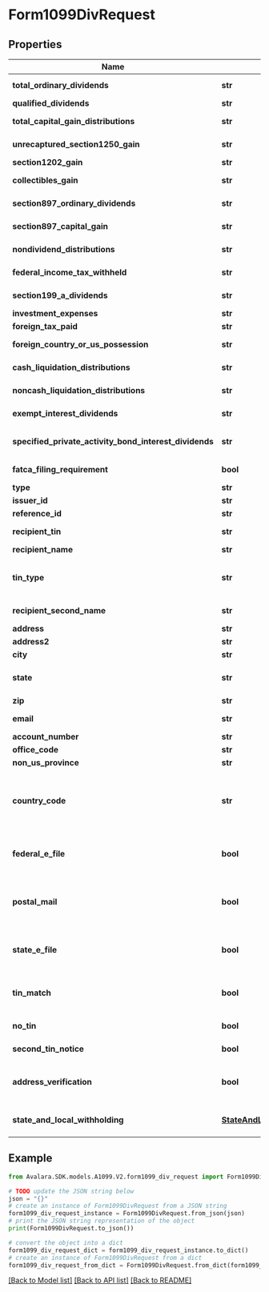# Form1099DivRequest


## Properties

Name | Type | Description | Notes
------------ | ------------- | ------------- | -------------
**total_ordinary_dividends** | **str** | Total ordinary dividends | [optional] 
**qualified_dividends** | **str** | Qualified dividends | [optional] 
**total_capital_gain_distributions** | **str** | Total capital gain distributions | [optional] 
**unrecaptured_section1250_gain** | **str** | Unrecaptured Section 1250 gain | [optional] 
**section1202_gain** | **str** | Section 1202 gain | [optional] 
**collectibles_gain** | **str** | Collectibles (28%) gain | [optional] 
**section897_ordinary_dividends** | **str** | Section 897 ordinary dividends | [optional] 
**section897_capital_gain** | **str** | Section 897 capital gain | [optional] 
**nondividend_distributions** | **str** | Nondividend distributions | [optional] 
**federal_income_tax_withheld** | **str** | Federal income tax withheld | [optional] 
**section199_a_dividends** | **str** | Section 199A dividends | [optional] 
**investment_expenses** | **str** | Investment expenses | [optional] 
**foreign_tax_paid** | **str** | Foreign tax paid | [optional] 
**foreign_country_or_us_possession** | **str** | Foreign country or U.S. possession | [optional] 
**cash_liquidation_distributions** | **str** | Cash liquidation distributions | [optional] 
**noncash_liquidation_distributions** | **str** | Noncash liquidation distributions | [optional] 
**exempt_interest_dividends** | **str** | Exempt-interest dividends | [optional] 
**specified_private_activity_bond_interest_dividends** | **str** | Specified private activity bond interest dividends | [optional] 
**fatca_filing_requirement** | **bool** | FATCA filing requirement | [optional] 
**type** | **str** |  | [optional] 
**issuer_id** | **str** | Issuer ID | [optional] 
**reference_id** | **str** | Reference ID | [optional] 
**recipient_tin** | **str** | Recipient Tax ID Number | [optional] 
**recipient_name** | **str** | Recipient name | [optional] 
**tin_type** | **str** | Type of TIN (Tax ID Number). Will be one of:  * SSN  * EIN  * ITIN  * ATIN | [optional] 
**recipient_second_name** | **str** | Recipient second name | [optional] 
**address** | **str** | Address | 
**address2** | **str** | Address line 2 | [optional] 
**city** | **str** | City | 
**state** | **str** | US state. Required if CountryCode is \&quot;US\&quot;. | [optional] 
**zip** | **str** | Zip/postal code | [optional] 
**email** | **str** | Recipient email address | [optional] 
**account_number** | **str** | Account number | [optional] 
**office_code** | **str** | Office code | [optional] 
**non_us_province** | **str** | Foreign province | [optional] 
**country_code** | **str** | Country code, as defined at https://www.irs.gov/e-file-providers/country-codes | 
**federal_e_file** | **bool** | Boolean indicating that federal e-filing should be scheduled for this form | [optional] 
**postal_mail** | **bool** | Boolean indicating that postal mailing to the recipient should be scheduled for this form | [optional] 
**state_e_file** | **bool** | Boolean indicating that state e-filing should be scheduled for this form | [optional] 
**tin_match** | **bool** | Boolean indicating that TIN Matching should be scheduled for this form | [optional] 
**no_tin** | **bool** | Indicates whether the recipient has no TIN | [optional] 
**second_tin_notice** | **bool** | Second TIN notice in three years | [optional] 
**address_verification** | **bool** | Boolean indicating that address verification should be scheduled for this form | [optional] 
**state_and_local_withholding** | [**StateAndLocalWithholdingRequest**](StateAndLocalWithholdingRequest.md) | State and local withholding information | [optional] 

## Example

```python
from Avalara.SDK.models.A1099.V2.form1099_div_request import Form1099DivRequest

# TODO update the JSON string below
json = "{}"
# create an instance of Form1099DivRequest from a JSON string
form1099_div_request_instance = Form1099DivRequest.from_json(json)
# print the JSON string representation of the object
print(Form1099DivRequest.to_json())

# convert the object into a dict
form1099_div_request_dict = form1099_div_request_instance.to_dict()
# create an instance of Form1099DivRequest from a dict
form1099_div_request_from_dict = Form1099DivRequest.from_dict(form1099_div_request_dict)
```
[[Back to Model list]](../README.md#documentation-for-models) [[Back to API list]](../README.md#documentation-for-api-endpoints) [[Back to README]](../README.md)


